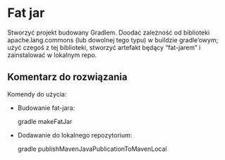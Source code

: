# Fat jar

Stworzyć projekt budowany Gradlem. Doodać zależność od biblioteki apache.lang.commons (lub dowolnej tego typu) w buildzie gradle’owym; użyć czegoś z tej biblioteki, stworzyć artefakt będący “fat-jarem” i zainstalować w lokalnym repo.

## Komentarz do rozwiązania

Komendy do użycia:

- Budowanie fat-jara:
    
    gradle makeFatJar
    
- Dodawanie do lokalnego repozytorium:

    gradle publishMavenJavaPublicationToMavenLocal
